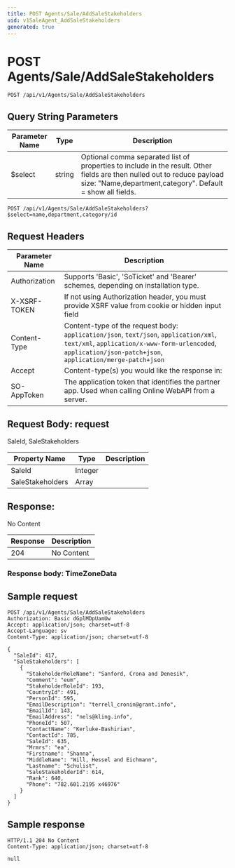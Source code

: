 ```yaml
---
title: POST Agents/Sale/AddSaleStakeholders
uid: v1SaleAgent_AddSaleStakeholders
generated: true
---
```


# POST Agents/Sale/AddSaleStakeholders

```http
POST /api/v1/Agents/Sale/AddSaleStakeholders
```









## Query String Parameters

| Parameter Name | Type |  Description |
|----------------|------|--------------|
| $select | string |  Optional comma separated list of properties to include in the result. Other fields are then nulled out to reduce payload size: "Name,department,category". Default = show all fields. |

```http
POST /api/v1/Agents/Sale/AddSaleStakeholders?$select=name,department,category/id
```


## Request Headers

| Parameter Name | Description |
|----------------|-------------|
| Authorization  | Supports 'Basic', 'SoTicket' and 'Bearer' schemes, depending on installation type. |
| X-XSRF-TOKEN   | If not using Authorization header, you must provide XSRF value from cookie or hidden input field |
| Content-Type | Content-type of the request body: `application/json`, `text/json`, `application/xml`, `text/xml`, `application/x-www-form-urlencoded`, `application/json-patch+json`, `application/merge-patch+json` |
| Accept         | Content-type(s) you would like the response in:  |
| SO-AppToken | The application token that identifies the partner app. Used when calling Online WebAPI from a server. |

## Request Body: request 

SaleId, SaleStakeholders 

| Property Name | Type |  Description |
|----------------|------|--------------|
| SaleId | Integer |  |
| SaleStakeholders | Array |  |

## Response:

No Content

| Response | Description |
|----------------|-------------|
| 204 | No Content |

### Response body: TimeZoneData


## Sample request

```http!
POST /api/v1/Agents/Sale/AddSaleStakeholders
Authorization: Basic dGplMDpUamUw
Accept: application/json; charset=utf-8
Accept-Language: sv
Content-Type: application/json; charset=utf-8

{
  "SaleId": 417,
  "SaleStakeholders": [
    {
      "StakeholderRoleName": "Sanford, Crona and Denesik",
      "Comment": "eum",
      "StakeholderRoleId": 193,
      "CountryId": 491,
      "PersonId": 595,
      "EmailDescription": "terrell_cronin@grant.info",
      "EmailId": 143,
      "EmailAddress": "nels@kling.info",
      "PhoneId": 507,
      "ContactName": "Kerluke-Bashirian",
      "ContactId": 785,
      "SaleId": 635,
      "Mrmrs": "ea",
      "Firstname": "Shanna",
      "MiddleName": "Will, Hessel and Eichmann",
      "Lastname": "Schulist",
      "SaleStakeholderId": 614,
      "Rank": 640,
      "Phone": "782.601.2195 x46976"
    }
  ]
}
```

## Sample response

```http_
HTTP/1.1 204 No Content
Content-Type: application/json; charset=utf-8

null
```